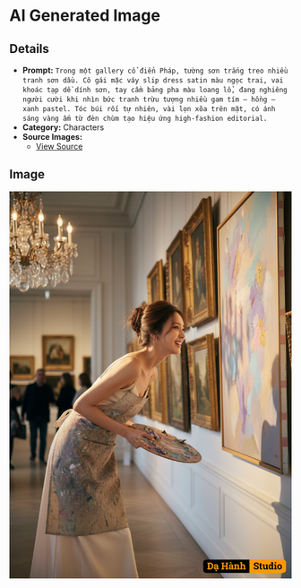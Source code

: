 # AI Generated Image

## Details
- **Prompt:** `Trong một gallery cổ điển Pháp, tường sơn trắng treo nhiều tranh sơn dầu. Cô gái mặc váy slip dress satin màu ngọc trai, vai khoác tạp dề dính sơn, tay cầm bảng pha màu loang lổ, đang nghiêng người cười khi nhìn bức tranh trừu tượng nhiều gam tím – hồng – xanh pastel. Tóc búi rối tự nhiên, vài lọn xõa trên mặt, có ánh sáng vàng ấm từ đèn chùm tạo hiệu ứng high-fashion editorial.`
- **Category:** Characters
- **Source Images:**
  - [View Source](https://raw.githubusercontent.com/lenzcomvth/Somethings/main/Models/Female/Female3.jpg)

## Image
![AI Generated Image](./image-2025-10-19T07-08-09-750Z-z997z.png)